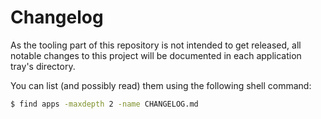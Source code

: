 # Changelog

As the tooling part of this repository is not intended to get released, all
notable changes to this project will be documented in each application tray's
directory.

You can list (and possibly read) them using the following shell command:

```bash
$ find apps -maxdepth 2 -name CHANGELOG.md
```
